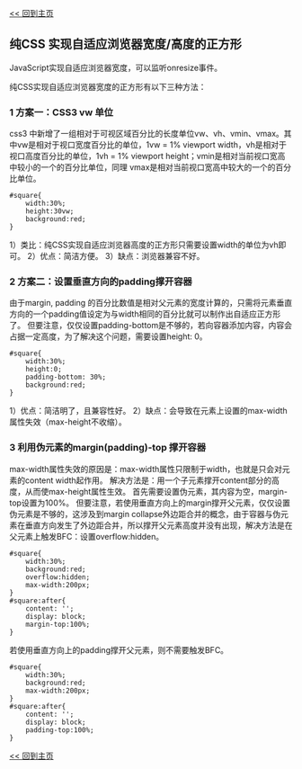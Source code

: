 [<< 回到主页](http://suzy1993.github.io/misszy/)

## 纯CSS 实现自适应浏览器宽度/高度的正方形

JavaScript实现自适应浏览器宽度，可以监听onresize事件。

纯CSS实现自适应浏览器宽度的正方形有以下三种方法：
### 1 方案一：CSS3 vw 单位
css3 中新增了一组相对于可视区域百分比的长度单位vw、vh、vmin、vmax。其中vw是相对于视口宽度百分比的单位，1vw = 1% viewport width，vh是相对于视口高度百分比的单位，1vh = 1% viewport height；vmin是相对当前视口宽高中较小的一个的百分比单位，同理 vmax是相对当前视口宽高中较大的一个的百分比单位。
```
#square{
    width:30%;
    height:30vw;
    background:red;
}
```
1）类比：纯CSS实现自适应浏览器高度的正方形只需要设置width的单位为vh即可。
2）优点：简洁方便。
3）缺点：浏览器兼容不好。

### 2 方案二：设置垂直方向的padding撑开容器
由于margin, padding 的百分比数值是相对父元素的宽度计算的，只需将元素垂直方向的一个padding值设定为与width相同的百分比就可以制作出自适应正方形了。
但要注意，仅仅设置padding-bottom是不够的，若向容器添加内容，内容会占据一定高度，为了解决这个问题，需要设置height: 0。
```
#square{
    width:30%;
    height:0;
    padding-bottom: 30%;
    background:red;
}
```
1）优点：简洁明了，且兼容性好。
2）缺点：会导致在元素上设置的max-width属性失效（max-height不收缩）。

### 3 利用伪元素的margin(padding)-top 撑开容器
max-width属性失效的原因是：max-width属性只限制于width，也就是只会对元素的content width起作用。
解决方法是：用一个子元素撑开content部分的高度，从而使max-height属性生效。
首先需要设置伪元素，其内容为空，margin-top设置为100%。
但要注意，若使用垂直方向上的margin撑开父元素，仅仅设置伪元素是不够的，这涉及到margin collapse外边距合并的概念，由于容器与伪元素在垂直方向发生了外边距合并，所以撑开父元素高度并没有出现，解决方法是在父元素上触发BFC：设置overflow:hidden。
```
#square{
    width:30%;
    background:red;
    overflow:hidden;
    max-width:200px;
}
#square:after{
    content: '';
    display: block;
    margin-top:100%;
}
```
若使用垂直方向上的padding撑开父元素，则不需要触发BFC。
```
#square{
    width:30%;
    background:red;
    max-width:200px;
}
#square:after{
    content: '';
    display: block;
    padding-top:100%;
}
```

[<< 回到主页](http://suzy1993.github.io/misszy/)

